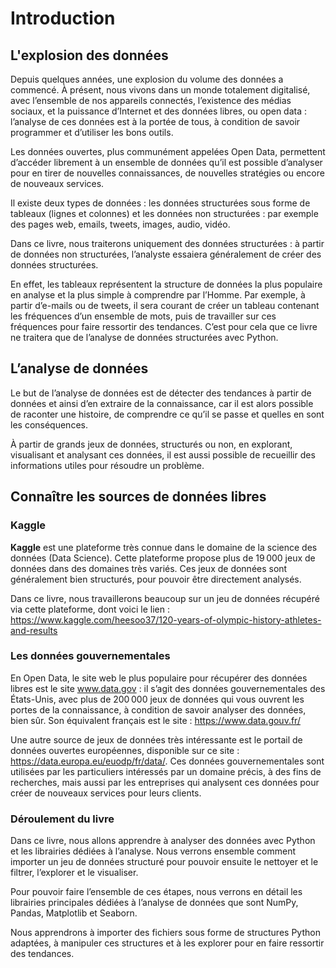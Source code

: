 # Introduction

## L'explosion des données
Depuis quelques années, une explosion du volume des données a commencé. À présent, nous vivons dans un monde totalement digitalisé, 
avec l’ensemble de nos appareils connectés, l’existence des médias sociaux, et la puissance d’Internet et des données libres, 
ou open data : l’analyse de ces données est à la portée de tous, à condition de savoir programmer et d’utiliser les bons outils.

Les données ouvertes, plus communément appelées Open Data, permettent d’accéder librement à un ensemble de données qu’il est possible 
d’analyser pour en tirer de nouvelles connaissances, de nouvelles stratégies ou encore de nouveaux services.

Il existe deux types de données : les données structurées sous forme de tableaux (lignes et colonnes) et les données non structurées : 
par exemple des pages web, emails, tweets, images, audio, vidéo. 

Dans ce livre, nous traiterons uniquement des données structurées : à partir de données non structurées, 
l’analyste essaiera généralement de créer des données structurées.

En effet, les tableaux représentent la structure de données la plus populaire en analyse et la plus simple à comprendre par l’Homme. 
Par exemple, à partir d’e-mails ou de tweets, il sera courant de créer un tableau contenant les fréquences d’un ensemble de mots, 
puis de travailler sur ces fréquences pour faire ressortir des tendances. C’est pour cela que ce livre ne traitera que de l’analyse de données structurées avec Python.

## L’analyse de données
Le but de l’analyse de données est de détecter des tendances à partir de données et ainsi d’en extraire de la connaissance, 
car il est alors possible de raconter une histoire, de comprendre ce qu’il se passe et quelles en sont les conséquences. 

À partir de grands jeux de données, structurés ou non, en explorant, visualisant et analysant ces données, 
il est aussi possible de recueillir des informations utiles pour résoudre un problème.

## Connaître les sources de données libres
### Kaggle
__Kaggle__ est une plateforme très connue dans le domaine de la science des données (Data Science). 
Cette plateforme propose plus de 19 000 jeux de données dans des domaines très variés. 
Ces jeux de données sont généralement bien structurés, pour pouvoir être directement analysés.

Dans ce livre, nous travaillerons beaucoup sur un jeu de données récupéré via cette plateforme, 
dont voici le lien : https://www.kaggle.com/heesoo37/120-years-of-olympic-history-athletes-and-results

### Les données gouvernementales
En Open Data, le site web le plus populaire pour récupérer des données libres est le site www.data.gov : 
il s’agit des données gouvernementales des États-Unis, avec plus de 200 000 jeux de données qui vous ouvrent les portes de la connaissance, 
à condition de savoir analyser des données, bien sûr. Son équivalent français est le site : https://www.data.gouv.fr/

Une autre source de jeux de données très intéressante est le portail de données ouvertes européennes, 
disponible sur ce site : https://data.europa.eu/euodp/fr/data/. 
Ces données gouvernementales sont utilisées par les particuliers intéressés par un domaine précis, à des fins de recherches, 
mais aussi par les entreprises qui analysent ces données pour créer de nouveaux services pour leurs clients.

### Déroulement du livre
Dans ce livre, nous allons apprendre à analyser des données avec Python et les librairies dédiées à l’analyse. 
Nous verrons ensemble comment importer un jeu de données structuré pour pouvoir ensuite le nettoyer et le filtrer, 
l’explorer et le visualiser. 

Pour pouvoir faire l’ensemble de ces étapes, nous verrons en détail les librairies principales dédiées à l’analyse de données que sont NumPy, Pandas, Matplotlib et Seaborn. 

Nous apprendrons à importer des fichiers sous forme de structures Python adaptées, 
à manipuler ces structures et à les explorer pour en faire ressortir des tendances.
